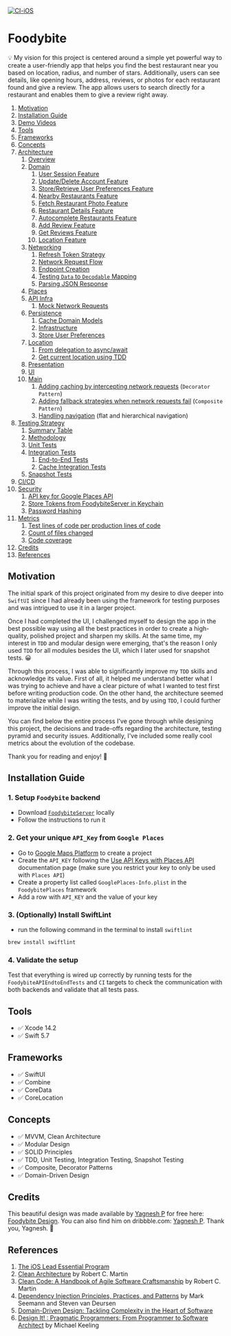 [![CI-iOS](https://github.com/Marian25/Foodybite/actions/workflows/ios.yml/badge.svg)](https://github.com/Marian25/Foodybite/actions/workflows/ios.yml)

# Foodybite

💡 My vision for this project is centered around a simple yet powerful way to create a user-friendly app that helps you find the best restaurant near you based on location, radius, and number of stars. Additionally, users can see details, like opening hours, address, reviews, or photos for each restaurant found and give a review. The app allows users to search directly for a restaurant and enables them to give a review right away.

1. [Motivation](#motivation)
2. [Installation Guide](#installation-guide)
3. [Demo Videos](./Readme_Sections/Demo_Videos.md#demo-videos)
4. [Tools](#tools)
5. [Frameworks](#frameworks)
6. [Concepts](#concepts)
7. [Architecture](./Readme_Sections/Architecture.md#architecture)
    1. [Overview](./Readme_Sections/Architecture.md#overview)
    2. [Domain](./Readme_Sections/Architecture.md#domain)
        1. [User Session Feature](./Readme_Sections/Architecture.md#1-user-session-feature)
        2. [Update/Delete Account Feature](./Readme_Sections/Architecture.md#2-updatedelete-account-feature)
        3. [Store/Retrieve User Preferences Feature](./Readme_Sections/Architecture.md#3-storeretrieve-user-preferences-feature)
        4. [Nearby Restaurants Feature](./Readme_Sections/Architecture.md#4-nearby-restaurants-feature)
        5. [Fetch Restaurant Photo Feature](./Readme_Sections/Architecture.md#5-fetch-restaurant-photo-feature)
        6. [Restaurant Details Feature](./Readme_Sections/Architecture.md#6-restaurant-details-feature)
        7. [Autocomplete Restaurants Feature](./Readme_Sections/Architecture.md#7-autocomplete-restaurants-feature)
        8. [Add Review Feature](./Readme_Sections/Architecture.md#8-add-review-feature)
        9. [Get Reviews Feature](./Readme_Sections/Architecture.md#9-get-reviews-feature)
        10. [Location Feature](./Readme_Sections/Architecture.md#10-location-feature)
    3. [Networking](./Readme_Sections/Architecture.md#networking)
        1. [Refresh Token Strategy](./Readme_Sections/Architecture.md#1-refresh-token-strategy)
        2. [Network Request Flow](./Readme_Sections/Architecture.md#2-network-request-flow)
        3. [Endpoint Creation](./Readme_Sections/Architecture.md#3-endpoint-creation)
        4. [Testing `Data` to `Decodable` Mapping](./Readme_Sections/Architecture.md#4-testing-data-to-decodable-mapping)
        5. [Parsing JSON Response](./Readme_Sections/Architecture.md#5-parsing-json-response)
    4. [Places](./Readme_Sections/Architecture.md#places)
    5. [API Infra](./Readme_Sections/Architecture.md#api-infra)
        1. [Mock Network Requests](./Readme_Sections/Architecture.md#mock-network-requests)
    6. [Persistence](./Readme_Sections/Architecture.md#persistence)
        1. [Cache Domain Models](./Readme_Sections/Architecture.md#cache-domain-models)
        2. [Infrastructure](./Readme_Sections/Architecture.md#infrastructure)
        3. [Store User Preferences](./Readme_Sections/Architecture.md#store-user-preferences)
    7. [Location](./Readme_Sections/Architecture.md#location)
        1. [From delegation to async/await](./Readme_Sections/Architecture.md#from-delegation-to-asyncawait)
        2. [Get current location using TDD](./Readme_Sections/Architecture.md#get-current-location-using-tdd)
    8. [Presentation](./Readme_Sections/Architecture.md#presentation)
    9. [UI](./Readme_Sections/Architecture.md#ui)
    10. [Main](./Readme_Sections/Architecture.md#main)
        1. [Adding caching by intercepting network requests](./Readme_Sections/Architecture.md#adding-caching-by-intercepting-network-requests) (`Decorator Pattern`)
        2. [Adding fallback strategies when network requests fail](./Readme_Sections/Architecture.md#adding-fallback-strategies-when-network-requests-fail) (`Composite Pattern`)
        3. [Handling navigation](./Readme_Sections/Architecture.md#handling-navigation) (flat and hierarchical navigation)
8. [Testing Strategy](https://github.com/marian-stanciulica/Foodybite/blob/main/Readme_Sections/Testing_Strategy.md#testing-strategy)
    1. [Summary Table](https://github.com/marian-stanciulica/Foodybite/blob/main/Readme_Sections/Testing_Strategy.md#summary-table)
    2. [Methodology](https://github.com/marian-stanciulica/Foodybite/blob/main/Readme_Sections/Testing_Strategy.md#methodology)
    3. [Unit Tests](https://github.com/marian-stanciulica/Foodybite/blob/main/Readme_Sections/Testing_Strategy.md#unit-tests)
    4. [Integration Tests](https://github.com/marian-stanciulica/Foodybite/blob/main/Readme_Sections/Testing_Strategy.md#integration-tests)
        1. [End-to-End Tests](https://github.com/marian-stanciulica/Foodybite/blob/main/Readme_Sections/Testing_Strategy.md#end-to-end-tests)
        2. [Cache Integration Tests](https://github.com/marian-stanciulica/Foodybite/blob/main/Readme_Sections/Testing_Strategy.md#cache-integration-tests)
    5. [Snapshot Tests](https://github.com/marian-stanciulica/Foodybite/blob/main/Readme_Sections/Testing_Strategy.md#snapshot-tests)
9. [CI/CD](#cicd)
10. [Security](#security)
    1. [API key for Google Places API](#api-key-for-google-places-api)
    2. [Store Tokens from FoodybiteServer in Keychain](#store-tokens-from-foodybiteserver-in-keychain)
    3. [Password Hashing](#password-hashing)
11. [Metrics](#metrics)
    1. [Test lines of code per production lines of code](#test-lines-of-code-per-production-lines-of-code)
    2. [Count of files changed](#count-of-files-changed)
    3. [Code coverage](#code-coverage)
12. [Credits](#credits)
13. [References](#references)

## Motivation

The initial spark of this project originated from my desire to dive deeper into `SwiftUI` since I had already been using the framework for testing purposes and was intrigued to use it in a larger project.

Once I had completed the UI, I challenged myself to design the app in the best possible way using all the best practices in order to create a high-quality, polished project and sharpen my skills. At the same time, my interest in `TDD` and modular design were emerging, that's the reason I only used `TDD` for all modules besides the UI, which I later used for snapshot tests. 😀

Through this process, I was able to significantly improve my `TDD` skills and acknowledge its value. First of all, it helped me understand better what I was trying to achieve and have a clear picture of what I wanted to test first before writing production code. On the other hand, the architecture seemed to materialize while I was writing the tests, and by using `TDD`, I could further improve the initial design.

You can find below the entire process I've gone through while designing this project, the decisions and trade-offs regarding the architecture, testing pyramid and security issues. Additionally, I've included some really cool metrics about the evolution of the codebase.

Thank you for reading and enjoy! 🚀

## Installation Guide

### 1. Setup `Foodybite` backend
- Download [`FoodybiteServer`](https://github.com/Marian25/FoodybiteServer) locally
- Follow the instructions to run it

### 2. Get your unique `API_Key` from `Google Places`
- Go to [Google Maps Platform](https://developers.google.com/maps/documentation/places/web-service/cloud-setup) to create a project
- Create the `API_KEY` following the [Use API Keys with Places API](https://developers.google.com/maps/documentation/places/web-service/get-api-key) documentation page (make sure you restrict your key to only be used with `Places API`)
- Create a property list called `GooglePlaces-Info.plist` in the `FoodybitePlaces` framework
- Add a row with `API_KEY` and the value of your key

### 3. (Optionally) Install SwiftLint
- run the following command in the terminal to install `swiftlint`

```bash
brew install swiftlint 
```

### 4. Validate the setup
Test that everything is wired up correctly by running tests for the `FoodybiteAPIEndtoEndTests` and `CI` targets to check the communication with both backends and validate that all tests pass.

## Tools
- ✅ Xcode 14.2
- ✅ Swift 5.7

## Frameworks
- ✅ SwiftUI
- ✅ Combine
- ✅ CoreData
- ✅ CoreLocation

## Concepts
- ✅ MVVM, Clean Architecture
- ✅ Modular Design
- ✅ SOLID Principles
- ✅ TDD, Unit Testing, Integration Testing, Snapshot Testing
- ✅ Composite, Decorator Patterns
- ✅ Domain-Driven Design

## Credits

This beautiful design was made available by [Yagnesh P](https://www.behance.net/yagneshpipariya) for free here: [Foodybite Design](https://www.behance.net/gallery/81858385/Foobybite-Free-UI-Kit-for-Adobe-XD). You can also find him on dribbble.com: [Yagnesh P](https://dribbble.com/Yagneshp). Thank you, Yagnesh. 🙏

## References

1. [The iOS Lead Essential Program](https://iosacademy.essentialdeveloper.com/p/ios-lead-essentials/)
2. [Clean Architecture](https://www.goodreads.com/book/show/18043011-clean-architecture?ac=1&from_search=true&qid=cebbBLQz86&rank=1) by Robert C. Martin
3. [Clean Code: A Handbook of Agile Software Craftsmanship](https://www.goodreads.com/book/show/3735293-clean-code?from_search=true&from_srp=true&qid=0lfCKDxK4E&rank=1) by Robert C. Martin
4. [Dependency Injection Principles, Practices, and Patterns](https://www.goodreads.com/book/show/44416307-dependency-injection-principles-practices-and-patterns?ref=nav_sb_ss_1_27) by Mark Seemann and Steven van Deursen
5. [Domain-Driven Design: Tackling Complexity in the Heart of Software](https://www.goodreads.com/book/show/179133.Domain_Driven_Design?ref=nav_sb_noss_l_16)
6. [Design It! : Pragmatic Programmers: From Programmer to Software Architect](https://www.goodreads.com/book/show/31670678-design-it?from_search=true&from_srp=true&qid=Nm98t342VP&rank=6) by Michael Keeling
